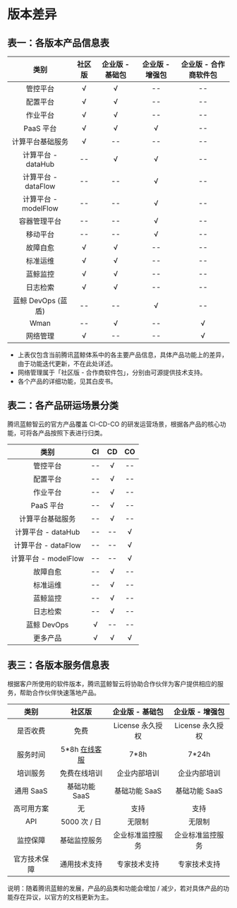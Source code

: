 # 版本差异
## 表一：各版本产品信息表

|       类别       | 社区版 | 企业版 - 基础包 | 企业版 - 增强包 | 企业版 - 合作商软件包 |
|:---------------:|:------:|:----------------:|:---------------:|:----------------:|
|      管控平台  |   √    |         √       |        --      |      --            |
|      配置平台  |   √    |         √       |        --      |        --          |
|      作业平台  |   √    |         √       |        --      |        --          |
|     PaaS 平台  |   √    |         √       |         √      |    --|
|   计算平台基础服务 |   √     |       --     |  --   |    --    |
|   计算平台 - dataHub |   --   |      √       |       √      |        --          |
| 计算平台 - dataFlow  |   --   |      --       |       √      |        --         |
| 计算平台 - modelFlow |   --   |      --       |       √      |        --         |
|     容器管理平台 |   --   |        --       |         √      |        --         |
|      移动平台    |   --   |        --       |         √      |        --         |
|      故障自愈    |   √    |         √       |        --      |        --         |
|      标准运维    |   √    |         √       |        --      |        --         |
|      蓝鲸监控    |   √    |         √       |        --      |        --         |
|      日志检索    |   √    |         √       |        --      |        --         |
| 蓝鲸 DevOps (蓝盾)   |   --    |         --       |         √     |        --         |
|        Wman     |   --    |       √       |        --      |         √         |
|      网络管理    |   √    |        --       |        --      |         √         |


- 上表仅包含当前腾讯蓝鲸体系中的各主要产品信息，具体产品功能上的差异，由于功能迭代更新，不在此处详述。
- 网络管理属于「社区版 - 合作商软件包」，分别由可源提供技术支持。
- 各个产品的详细功能，见其白皮书。

## 表二：各产品研运场景分类

腾讯蓝鲸智云的官方产品覆盖 CI-CD-CO 的研发运营场景，根据各产品的核心功能，可将各产品按照下表进行归类。

|       类别       | CI  | CD  | CO  |
|:----------------:|:---:|:---:|:---:|
|     管控平台     | --  |  √  | --  |
|     配置平台     | --  |  √  | --  |
|     作业平台     | --  |  √  | --  |
|     PaaS 平台    | --  |  √  | --  |
| 计算平台基础服务  | --  |  √  | --  |
| 计算平台 - dataHub    | --  |  --  | √  |
| 计算平台 - dataFlow   | --  |  --  | √  |
| 计算平台 - modelFlow  | --  |  --  | √  |
|     故障自愈     | --  |  √  | --  |
|     标准运维     | --  |  √  | --  |
|     蓝鲸监控     | --  |  √  | --  |
|     日志检索     | --  |  √  | --  |
|     蓝鲸 DevOps  |  √  | --  | --  |
|     更多产品     |  √  |  √  |   √ |

## 表三：各版本服务信息表

根据客户所使用的软件版本，腾讯蓝鲸智云将协助合作伙伴为客户提供相应的服务，帮助合作伙伴快速落地产品。

| 类别    | 社区版 |   企业版 - 基础包    | 企业版 - 增强包    |
|:-------------:|:-----:| :-----: | :-----: |
| 是否收费  | 免费  | License 永久授权   |  License 永久授权   |
| 服务时间  | 5\*8h [在线客服](http://wpa.b.qq.com/cgi/wpa.php?ln=1&key=XzgwMDgwMjAwMV80NDMwOTZfODAwODAyMDAxXzJf) |   7*8h   | 7\*24h   |
| 培训服务  | 免费在线培训    |   企业内部培训  | 企业内部培训  |
| 通用 SaaS |  基础功能 SaaS    |   基础功能 SaaS    | 基础功能 SaaS    |
| 高可用方案 |    无   |   支持  | 支持  |
| API       | 5000 次 / 日       | 无限制   | 无限制   |
| 监控保障  | 基础监控服务    |   企业标准监控服务  | 企业标准监控服务  |
| 官方技术保障 | 通用技术支持     |  专家技术支持     | 专家技术支持     |

说明：随着腾讯蓝鲸的发展，产品的品类和功能会增加 / 减少，若对具体产品的功能存在异议，以官方的文档更新为主。
